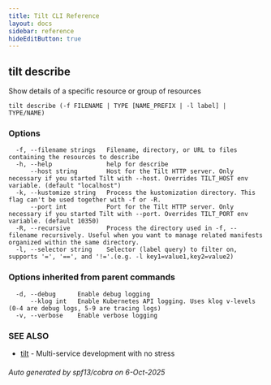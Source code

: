 ```yaml
---
title: Tilt CLI Reference
layout: docs
sidebar: reference
hideEditButton: true
---
```

## tilt describe

Show details of a specific resource or group of resources

```
tilt describe (-f FILENAME | TYPE [NAME_PREFIX | -l label] | TYPE/NAME)
```

### Options

```
  -f, --filename strings   Filename, directory, or URL to files containing the resources to describe
  -h, --help               help for describe
      --host string        Host for the Tilt HTTP server. Only necessary if you started Tilt with --host. Overrides TILT_HOST env variable. (default "localhost")
  -k, --kustomize string   Process the kustomization directory. This flag can't be used together with -f or -R.
      --port int           Port for the Tilt HTTP server. Only necessary if you started Tilt with --port. Overrides TILT_PORT env variable. (default 10350)
  -R, --recursive          Process the directory used in -f, --filename recursively. Useful when you want to manage related manifests organized within the same directory.
  -l, --selector string    Selector (label query) to filter on, supports '=', '==', and '!='.(e.g. -l key1=value1,key2=value2)
```

### Options inherited from parent commands

```
  -d, --debug      Enable debug logging
      --klog int   Enable Kubernetes API logging. Uses klog v-levels (0-4 are debug logs, 5-9 are tracing logs)
  -v, --verbose    Enable verbose logging
```

### SEE ALSO

* [tilt](tilt.html)	 - Multi-service development with no stress

###### Auto generated by spf13/cobra on 6-Oct-2025

